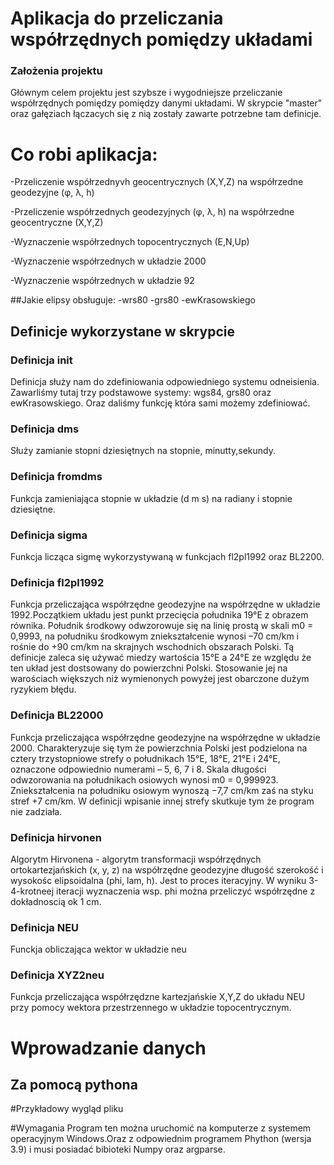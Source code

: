 # Aplikacja do przeliczania współrzędnych pomiędzy układami

### Założenia projektu
Głównym celem projektu jest szybsze i wygodniejsze przeliczanie współrzędnych pomiędzy pomiędzy danymi układami. W skrypcie "master" oraz gałęziach łączacych się z nią zostały zawarte  potrzebne tam definicje.

# Co robi aplikacja:
-Przeliczenie współrzednyvh geocentrycznych (X,Y,Z) na współrzedne geodezyjne (φ, λ, h)

-Przeliczenie współrzednych geodezyjnych (φ, λ, h) na współrzedne geocentryczne (X,Y,Z)

-Wyznaczenie współrzednych topocentrycznych (E,N,Up)

-Wyznaczenie współrzednych w układzie 2000

-Wyznaczenie współrzednych w układzie 92

##Jakie elipsy obsługuje:
-wrs80
-grs80
-ewKrasowskiego
## Definicje wykorzystane w skrypcie 
### Definicja __init__
Definicja służy nam do zdefiniowania odpowiedniego systemu odneisienia. Zawarliśmy tutaj trzy podstawowe systemy:  wgs84, grs80 oraz ewKrasowskiego. Oraz daliśmy funkcję która sami możemy zdefiniować.
### Definicja dms
Służy zamianie stopni dziesiętnych na stopnie, minutty,sekundy.
### Definicja fromdms
Funkcja zamieniająca stopnie w układzie (d m s) na radiany i stopnie dziesiętne.
### Definicja sigma
Funkcja licząca sigmę wykorzystywaną w funkcjach fl2pl1992 oraz BL2200.
### Definicja fl2pl1992
Funkcja przeliczająca współrzędne geodezyjne na współrzędne w układzie 1992.Początkiem układu jest punkt przecięcia południka 19°E z obrazem równika. Południk środkowy odwzorowuje się na linię prostą w skali m0 = 0,9993, na południku środkowym zniekształcenie wynosi –70 cm/km i rośnie do +90 cm/km na skrajnych wschodnich obszarach Polski. Tą definicje zaleca się używać miedzy wartościa 15°E a 24°E ze względu że ten układ jest dostsowany do powierzchni Polski. Stosowanie jej na warościach większych niż wymienonych powyżej jest obarczone dużym ryzykiem błędu.
### Definicja BL22000
Funkcja przeliczająca współrzędne geodezyjne na współrzędne w układzie 2000. Charakteryzuje się tym że powierzchnia Polski jest podzielona na cztery trzystopniowe strefy o południkach 15°E, 18°E, 21°E i 24°E, oznaczone odpowiednio numerami – 5, 6, 7 i 8. Skala długości odwzorowania na południkach osiowych wynosi m0 = 0,999923. Zniekształcenia na południku osiowym wynoszą −7,7 cm/km zaś na styku stref +7 cm/km. W definicji wpisanie innej strefy skutkuje tym że program nie zadziała.
### Definicja hirvonen
Algorytm Hirvonena - algorytm transformacji współrzędnych ortokartezjańskich (x, y, z) na współrzędne geodezyjne długość szerokość i wysokośc elipsoidalna (phi, lam, h). Jest to proces iteracyjny. W wyniku 3-4-krotneej iteracji wyznaczenia wsp. phi można przeliczyć współrzędne z dokładnoscią ok 1 cm.
### Definicja NEU
Funckja obliczająca wektor w układzie neu
### Definicja XYZ2neu
Funkcja przeliczająca współrzędzne kartezjańskie X,Y,Z do układu NEU przy pomocy wektora przestrzennego w układzie topocentrycznym.
# Wprowadzanie danych
## Za pomocą pythona


#Przykładowy wygląd pliku

#Wymagania 
Program ten można uruchomić na komputerze z systemem operacyjnym Windows.Oraz z odpowiednim programem Phython (wersja 3.9) i musi posiadać bibioteki Numpy oraz argparse.
